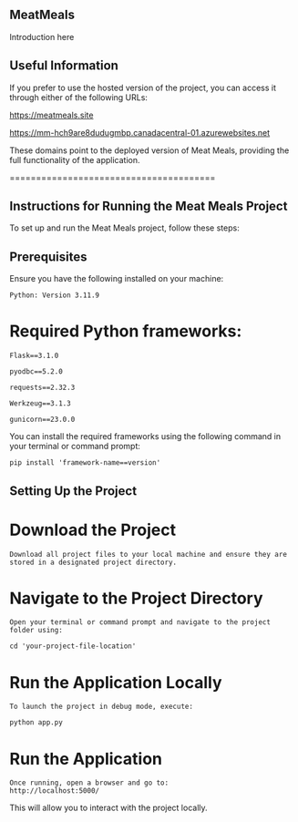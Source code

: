 ## MeatMeals

Introduction here 

## Useful Information

If you prefer to use the hosted version of the project, you can access it through either of the following URLs:

https://meatmeals.site

https://mm-hch9are8dudugmbp.canadacentral-01.azurewebsites.net

These domains point to the deployed version of Meat Meals, providing the full functionality of the application.

=======================================
## Instructions for Running the Meat Meals Project

To set up and run the Meat Meals project, follow these steps:

##  Prerequisites
Ensure you have the following installed on your machine:

```
Python: Version 3.11.9
```

# Required Python frameworks:

```
Flask==3.1.0

pyodbc==5.2.0

requests==2.32.3

Werkzeug==3.1.3

gunicorn==23.0.0
```

You can install the required frameworks using the following command in your terminal or command prompt:

```
pip install 'framework-name==version'
```

## Setting Up the Project
# Download the Project

```
Download all project files to your local machine and ensure they are stored in a designated project directory.
```

# Navigate to the Project Directory
```
Open your terminal or command prompt and navigate to the project folder using:

cd 'your-project-file-location'
```

# Run the Application Locally
```
To launch the project in debug mode, execute:

python app.py
```

# Run the Application
```
Once running, open a browser and go to:
http://localhost:5000/
```

This will allow you to interact with the project locally.
